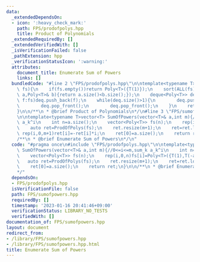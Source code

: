 ```yaml
---
data:
  _extendedDependsOn:
  - icon: ':heavy_check_mark:'
    path: FPS/prodofpolys.hpp
    title: Product of Polynomials
  _extendedRequiredBy: []
  _extendedVerifiedWith: []
  _isVerificationFailed: false
  _pathExtension: hpp
  _verificationStatusIcon: ':warning:'
  attributes:
    document_title: Enumerate Sum of Powers
    links: []
  bundledCode: "#line 2 \"FPS/prodofpolys.hpp\"\n\ntemplate<typename T>Poly<T> ProdOfPolys(vector<Poly<T>>&\
    \ fs){\n    if(fs.empty())return Poly<T>({T(1)});\n    sort(ALL(fs),[&](Poly<T>&\
    \ a,Poly<T>& b){return a.size()<b.size();});\n    deque<Poly<T>> deq;\n    for(auto&\
    \ f:fs)deq.push_back(f);\n    while(deq.size()>1){\n        deq.push_back(deq[0]*deq[1]);\n\
    \        deq.pop_front();\n        deq.pop_front();\n    }\n    return deq[0];\n\
    }\n\n/**\n * @brief Product of Polynomials\n*/\n#line 3 \"FPS/sumofpowers.hpp\"\
    \n\ntemplate<typename T>vector<T> SumOfPowers(vector<T>& a,int m){//0<=i<=m,sum_k\
    \ a_k^i\n    int n=a.size();\n    vector<Poly<T>> fs(n);\n    rep(i,0,n)fs[i]=Poly<T>({T(1),T(-a[i])});\n\
    \    auto ret=ProdOfPolys(fs);\n    ret.resize(m+1);\n    ret=ret.log();\n   \
    \ rep(i,0,m+1)ret[i]=-ret[i]*i;\n    ret[0]=a.size();\n    return ret;\n}\n\n\
    /**\n * @brief Enumerate Sum of Powers\n*/\n"
  code: "#pragma once\n#include \"FPS/prodofpolys.hpp\"\n\ntemplate<typename T>vector<T>\
    \ SumOfPowers(vector<T>& a,int m){//0<=i<=m,sum_k a_k^i\n    int n=a.size();\n\
    \    vector<Poly<T>> fs(n);\n    rep(i,0,n)fs[i]=Poly<T>({T(1),T(-a[i])});\n \
    \   auto ret=ProdOfPolys(fs);\n    ret.resize(m+1);\n    ret=ret.log();\n    rep(i,0,m+1)ret[i]=-ret[i]*i;\n\
    \    ret[0]=a.size();\n    return ret;\n}\n\n/**\n * @brief Enumerate Sum of Powers\n\
    */"
  dependsOn:
  - FPS/prodofpolys.hpp
  isVerificationFile: false
  path: FPS/sumofpowers.hpp
  requiredBy: []
  timestamp: '2023-01-16 20:41:46+09:00'
  verificationStatus: LIBRARY_NO_TESTS
  verifiedWith: []
documentation_of: FPS/sumofpowers.hpp
layout: document
redirect_from:
- /library/FPS/sumofpowers.hpp
- /library/FPS/sumofpowers.hpp.html
title: Enumerate Sum of Powers
---
```

